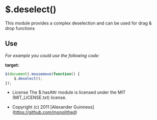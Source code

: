 # $.deselect()

This module provides a complex deselection and can be used for drag & drop functions

## Use
*For example you could use the following code:*

**target:**

```javascript
$(document).mousemove(function() {
	$.deselect();
});
```

* License
    The $.hasAttr module is licensed under the MIT (MIT_LICENSE.txt) license.

* Copyright (c) 2011 [Alexander Guinness] (https://github.com/monolithed)
